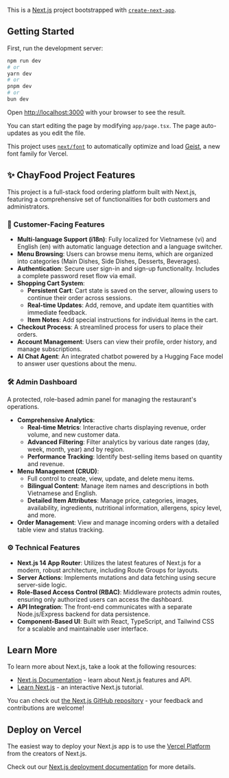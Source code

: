 This is a [Next.js](https://nextjs.org) project bootstrapped with [`create-next-app`](https://nextjs.org/docs/app/api-reference/cli/create-next-app).

## Getting Started

First, run the development server:

```bash
npm run dev
# or
yarn dev
# or
pnpm dev
# or
bun dev
```

Open [http://localhost:3000](http://localhost:3000) with your browser to see the result.

You can start editing the page by modifying `app/page.tsx`. The page auto-updates as you edit the file.

This project uses [`next/font`](https://nextjs.org/docs/app/building-your-application/optimizing/fonts) to automatically optimize and load [Geist](https://vercel.com/font), a new font family for Vercel.

## ✨ ChayFood Project Features

This project is a full-stack food ordering platform built with Next.js, featuring a comprehensive set of functionalities for both customers and administrators.

### 👤 Customer-Facing Features

*   **Multi-language Support (i18n)**: Fully localized for Vietnamese (vi) and English (en) with automatic language detection and a language switcher.
*   **Menu Browsing**: Users can browse menu items, which are organized into categories (Main Dishes, Side Dishes, Desserts, Beverages).
*   **Authentication**: Secure user sign-in and sign-up functionality. Includes a complete password reset flow via email.
*   **Shopping Cart System**:
    *   **Persistent Cart**: Cart state is saved on the server, allowing users to continue their order across sessions.
    *   **Real-time Updates**: Add, remove, and update item quantities with immediate feedback.
    *   **Item Notes**: Add special instructions for individual items in the cart.
*   **Checkout Process**: A streamlined process for users to place their orders.
*   **Account Management**: Users can view their profile, order history, and manage subscriptions.
*   **AI Chat Agent**: An integrated chatbot powered by a Hugging Face model to answer user questions about the menu.

### 🛠️ Admin Dashboard

A protected, role-based admin panel for managing the restaurant's operations.

*   **Comprehensive Analytics**:
    *   **Real-time Metrics**: Interactive charts displaying revenue, order volume, and new customer data.
    *   **Advanced Filtering**: Filter analytics by various date ranges (day, week, month, year) and by region.
    *   **Performance Tracking**: Identify best-selling items based on quantity and revenue.
*   **Menu Management (CRUD)**:
    *   Full control to create, view, update, and delete menu items.
    *   **Bilingual Content**: Manage item names and descriptions in both Vietnamese and English.
    *   **Detailed Item Attributes**: Manage price, categories, images, availability, ingredients, nutritional information, allergens, spicy level, and more.
*   **Order Management**: View and manage incoming orders with a detailed table view and status tracking.

### ⚙️ Technical Features

*   **Next.js 14 App Router**: Utilizes the latest features of Next.js for a modern, robust architecture, including Route Groups for layouts.
*   **Server Actions**: Implements mutations and data fetching using secure server-side logic.
*   **Role-Based Access Control (RBAC)**: Middleware protects admin routes, ensuring only authorized users can access the dashboard.
*   **API Integration**: The front-end communicates with a separate Node.js/Express backend for data persistence.
*   **Component-Based UI**: Built with React, TypeScript, and Tailwind CSS for a scalable and maintainable user interface.

## Learn More

To learn more about Next.js, take a look at the following resources:

- [Next.js Documentation](https://nextjs.org/docs) - learn about Next.js features and API.
- [Learn Next.js](https://nextjs.org/learn) - an interactive Next.js tutorial.

You can check out [the Next.js GitHub repository](https://github.com/vercel/next.js) - your feedback and contributions are welcome!

## Deploy on Vercel

The easiest way to deploy your Next.js app is to use the [Vercel Platform](https://vercel.com/new?utm_medium=default-template&filter=next.js&utm_source=create-next-app&utm_campaign=create-next-app-readme) from the creators of Next.js.

Check out our [Next.js deployment documentation](https://nextjs.org/docs/app/building-your-application/deploying) for more details.
